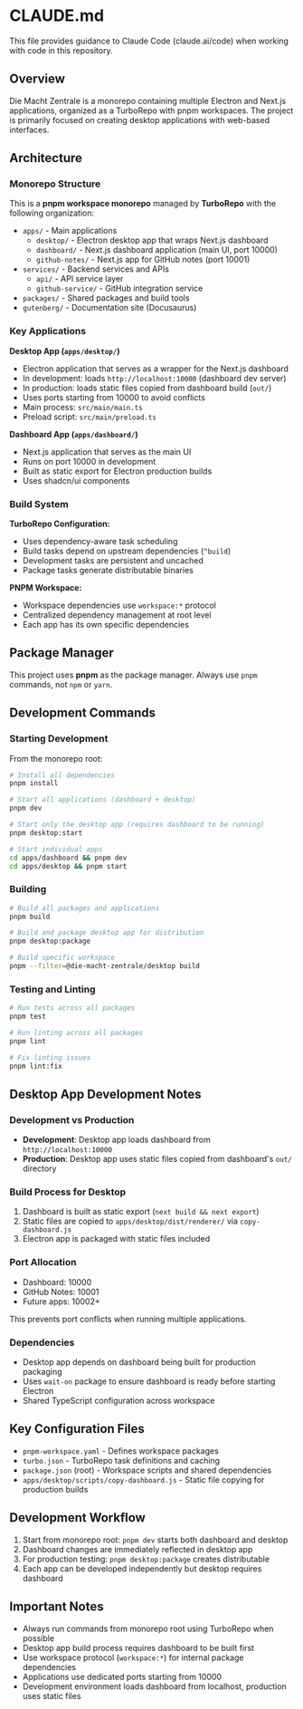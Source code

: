# CLAUDE.md

This file provides guidance to Claude Code (claude.ai/code) when working with code in this repository.

## Overview

Die Macht Zentrale is a monorepo containing multiple Electron and Next.js applications, organized as a TurboRepo with pnpm workspaces. The project is primarily focused on creating desktop applications with web-based interfaces.

## Architecture

### Monorepo Structure

This is a **pnpm workspace monorepo** managed by **TurboRepo** with the following organization:

- `apps/` - Main applications
  - `desktop/` - Electron desktop app that wraps Next.js dashboard
  - `dashboard/` - Next.js dashboard application (main UI, port 10000)
  - `github-notes/` - Next.js app for GitHub notes (port 10001)
- `services/` - Backend services and APIs
  - `api/` - API service layer
  - `github-service/` - GitHub integration service
- `packages/` - Shared packages and build tools
- `gutenberg/` - Documentation site (Docusaurus)

### Key Applications

**Desktop App (`apps/desktop/`)**
- Electron application that serves as a wrapper for the Next.js dashboard
- In development: loads `http://localhost:10000` (dashboard dev server)
- In production: loads static files copied from dashboard build (`out/`)
- Uses ports starting from 10000 to avoid conflicts
- Main process: `src/main/main.ts`
- Preload script: `src/main/preload.ts`

**Dashboard App (`apps/dashboard/`)**
- Next.js application that serves as the main UI
- Runs on port 10000 in development
- Built as static export for Electron production builds
- Uses shadcn/ui components

### Build System

**TurboRepo Configuration:**
- Uses dependency-aware task scheduling
- Build tasks depend on upstream dependencies (`^build`)
- Development tasks are persistent and uncached
- Package tasks generate distributable binaries

**PNPM Workspace:**
- Workspace dependencies use `workspace:*` protocol
- Centralized dependency management at root level
- Each app has its own specific dependencies

## Package Manager

This project uses **pnpm** as the package manager. Always use `pnpm` commands, not `npm` or `yarn`.

## Development Commands

### Starting Development

From the monorepo root:

```bash
# Install all dependencies
pnpm install

# Start all applications (dashboard + desktop)
pnpm dev

# Start only the desktop app (requires dashboard to be running)
pnpm desktop:start

# Start individual apps
cd apps/dashboard && pnpm dev
cd apps/desktop && pnpm start
```

### Building

```bash
# Build all packages and applications
pnpm build

# Build and package desktop app for distribution
pnpm desktop:package

# Build specific workspace
pnpm --filter=@die-macht-zentrale/desktop build
```

### Testing and Linting

```bash
# Run tests across all packages
pnpm test

# Run linting across all packages
pnpm lint

# Fix linting issues
pnpm lint:fix
```

## Desktop App Development Notes

### Development vs Production

- **Development**: Desktop app loads dashboard from `http://localhost:10000`
- **Production**: Desktop app uses static files copied from dashboard's `out/` directory

### Build Process for Desktop

1. Dashboard is built as static export (`next build && next export`)
2. Static files are copied to `apps/desktop/dist/renderer/` via `copy-dashboard.js`
3. Electron app is packaged with static files included

### Port Allocation

- Dashboard: 10000
- GitHub Notes: 10001
- Future apps: 10002+

This prevents port conflicts when running multiple applications.

### Dependencies

- Desktop app depends on dashboard being built for production packaging
- Uses `wait-on` package to ensure dashboard is ready before starting Electron
- Shared TypeScript configuration across workspace

## Key Configuration Files

- `pnpm-workspace.yaml` - Defines workspace packages
- `turbo.json` - TurboRepo task definitions and caching
- `package.json` (root) - Workspace scripts and shared dependencies
- `apps/desktop/scripts/copy-dashboard.js` - Static file copying for production builds

## Development Workflow

1. Start from monorepo root: `pnpm dev` starts both dashboard and desktop
2. Dashboard changes are immediately reflected in desktop app
3. For production testing: `pnpm desktop:package` creates distributable
4. Each app can be developed independently but desktop requires dashboard

## Important Notes

- Always run commands from monorepo root using TurboRepo when possible
- Desktop app build process requires dashboard to be built first
- Use workspace protocol (`workspace:*`) for internal package dependencies
- Applications use dedicated ports starting from 10000
- Development environment loads dashboard from localhost, production uses static files
